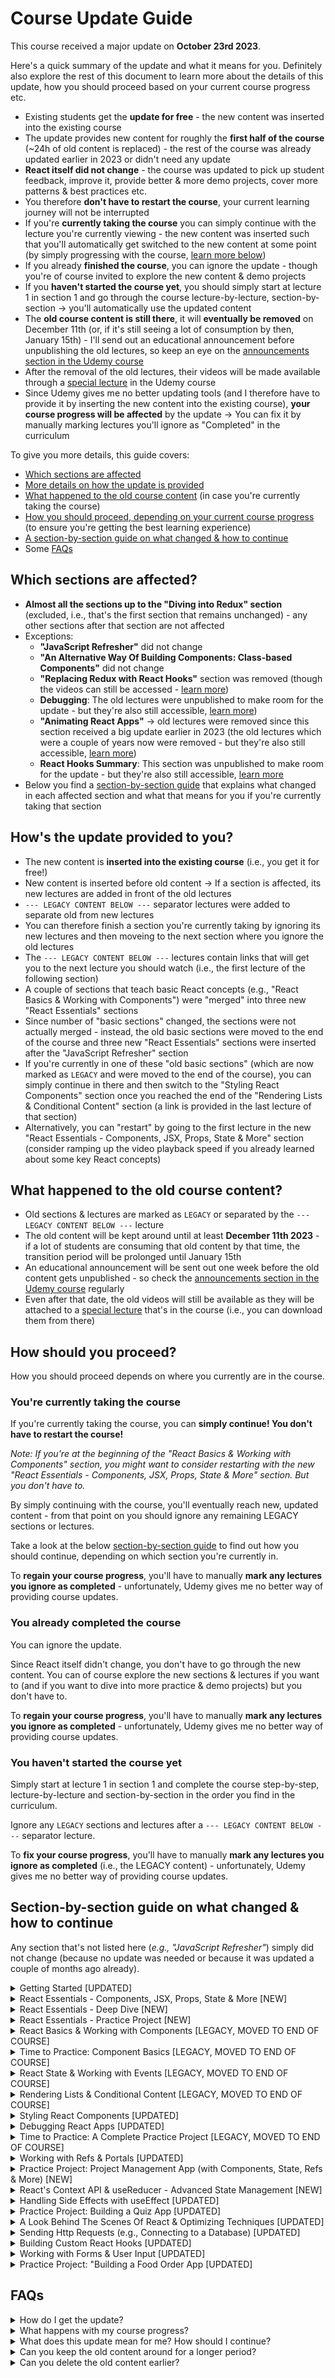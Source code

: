 # Course Update Guide

This course received a major update on **October 23rd 2023**.

Here's a quick summary of the update and what it means for you. Definitely also explore the rest of this document to learn more about the details of this update, how you should proceed based on your current course progress etc.

- Existing students get the **update for free** - the new content was inserted into the existing course
- The update provides new content for roughly the **first half of the course** (~24h of old content is replaced) - the rest of the course was already updated earlier in 2023 or didn't need any update
- **React itself did not change** - the course was updated to pick up student feedback, improve it, provide better & more demo projects, cover more patterns & best practices etc.
- You therefore **don't have to restart the course**, your current learning journey will not be interrupted
- If you're **currently taking the course** you can simply continue with the lecture you're currently viewing - the new content was inserted such that you'll automatically get switched to the new content at some point (by simply progressing with the course, [learn more below](#youre-currently-taking-the-course))
- If you already **finished the course**, you can ignore the update - though you're of course invited to explore the new content & demo projects
- If you **haven't started the course yet**, you should simply start at lecture 1 in section 1 and go through the course lecture-by-lecture, section-by-section → you'll automatically use the updated content
- The **old course content is still there**, it will **eventually be removed** on December 11th (or, if it's still seeing a lot of consumption by then, January 15th) - I'll send out an educational announcement before unpublishing the old lectures, so keep an eye on the [announcements section in the Udemy course](https://www.udemy.com/course/react-the-complete-guide-incl-redux/learn/lecture/25888820#announcements)
- After the removal of the old lectures, their videos will be made available through a [special lecture](https://www.udemy.com/course/react-the-complete-guide-incl-redux/learn/lecture/25764404#announcements) in the Udemy course
- Since Udemy gives me no better updating tools (and I therefore have to provide it by inserting the new content into the existing course), **your course progress will be affected** by the update → You can fix it by manually marking lectures you'll ignore as "Completed" in the curriculum

To give you more details, this guide covers:
- [Which sections are affected](#which-sections-are-affected)
- [More details on how the update is provided](#hows-the-update-provided-to-you)
- [What happened to the old course content](#what-happened-to-the-old-course-content) (in case you're currently taking the course)
- [How you should proceed, depending on your current course progress](#how-should-you-proceed) (to ensure you're getting the best learning experience)
- [A section-by-section guide on what changed & how to continue](#section-by-section-guide-on-what-changed--how-to-continue)
- Some [FAQs](#faqs)

## Which sections are affected?

- **Almost all the sections up to the "Diving into Redux" section** (excluded, i.e., that's the first section that remains unchanged) - any other sections after that section are not affected
- Exceptions:
  - **"JavaScript Refresher"** did not change
  - **"An Alternative Way Of Building Components: Class-based Components"** did not change
  - **"Replacing Redux with React Hooks"** section was removed (though the videos can still be accessed - [learn more](#what-happened-to-the-old-course-content))
  - **Debugging**: The old lectures were unpublished to make room for the update - but they're also still accessible, [learn more](#what-happened-to-the-old-course-content))
  - **"Animating React Apps"** → old lectures were removed since this section received a big update earlier in 2023 (the old lectures which were a couple of years now were removed - but they're also still accessible, [learn more](#what-happened-to-the-old-course-content))
  - **React Hooks Summary**: This section was unpublished to make room for the update - but they're also still accessible, [learn more](#what-happened-to-the-old-course-content)
- Below you find a [section-by-section guide](#section-by-section-guide-on-what-changed--how-to-continue) that explains what changed in each affected section and what that means for you if you're currently taking that section

## How's the update provided to you?

- The new content is **inserted into the existing course** (i.e., you get it for free!)
- New content is inserted before old content → If a section is affected, its new lectures are added in front of the old lectures
- `--- LEGACY CONTENT BELOW ---` separator lectures were added to separate old from new lectures
- You can therefore finish a section you're currently taking by ignoring its new lectures and then moveing to the next section where you ignore the old lectures
- The `--- LEGACY CONTENT BELOW ---` lectures contain links that will get you to the next lecture you should watch (i.e., the first lecture of the following section)
- A couple of sections that teach basic React concepts (e.g., "React Basics & Working with Components") were "merged" into three new "React Essentials" sections
- Since number of "basic sections" changed, the sections were not actually merged - instead, the old basic sections were moved to the end of the course and three new "React Essentials" sections were inserted after the "JavaScript Refresher" section
- If you're currently in one of these "old basic sections" (which are now marked as `LEGACY` and were moved to the end of the course), you can simply continue in there and then switch to the "Styling React Components" section once you reached the end of the "Rendering Lists & Conditional Content" section (a link is provided in the last lecture of that section)
- Alternatively, you can "restart" by going to the first lecture in the new "React Essentials - Components, JSX, Props, State & More" section (consider ramping up the video playback speed if you already learned about some key React concepts)

## What happened to the old course content?

- Old sections & lectures are marked as `LEGACY` or separated by the `--- LEGACY CONTENT BELOW ---` lecture
- The old content will be kept around until at least **December 11th 2023** - if a lot of students are consuming that old content by that time, the transition period will be prolonged until January 15th
- An educational announcement will be sent out one week before the old content gets unpublished - so check the [announcements section in the Udemy course](https://www.udemy.com/course/react-the-complete-guide-incl-redux/learn/lecture/25888820#announcements) regularly
- Even after that date, the old videos will still be available as they will be attached to a [special lecture](https://www.udemy.com/course/react-the-complete-guide-incl-redux/learn/lecture/25764404#announcements) that's in the course (i.e., you can download them from there)

## How should you proceed?

How you should proceed depends on where you currently are in the course.

### You're currently taking the course

If you're currently taking the course, you can **simply continue! You don't have to restart the course!**

*Note: If you're at the beginning of the "React Basics & Working with Components" section, you might want to consider restarting with the new "React Essentials - Components, JSX, Props, State & More" section. But you don't have to.*

By simply continuing with the course, you'll eventually reach new, updated content - from that point on you should ignore any remaining LEGACY sections or lectures.

Take a look at the below [section-by-section guide](#section-by-section-guide-on-what-changed--how-to-continue) to find out how you should continue, depending on which section you're currently in.

To **regain your course progress**, you'll have to manually **mark any lectures you ignore as completed** - unfortunately, Udemy gives me no better way of providing course updates.

### You already completed the course

You can ignore the update.

Since React itself didn't change, you don't have to go through the new content. You can of course explore the new sections & lectures if you want to (and if you want to dive into more practice & demo projects) but you don't have to.

To **regain your course progress**, you'll have to manually **mark any lectures you ignore as completed** - unfortunately, Udemy gives me no better way of providing course updates.

### You haven't started the course yet

Simply start at lecture 1 in section 1 and complete the course step-by-step, lecture-by-lecture and section-by-section in the order you find in the curriculum.

Ignore any `LEGACY` sections and lectures after a `--- LEGACY CONTENT BELOW ---` separator lecture.

To **fix your course progress**, you'll have to manually **mark any lectures you ignore as completed** (i.e., the LEGACY content) - unfortunately, Udemy gives me no better way of providing course updates.

## Section-by-section guide on what changed & how to continue

Any section that's not listed here (*e.g., "JavaScript Refresher"*) simply did not change (because no update was needed or because it was updated a couple of months ago already).

<details>

<summary>Getting Started [UPDATED]</summary>

#### What changed?

All lecture videos were replaced with new videos.

#### If you're curently in this section
It's recommended that you revisit the (updated) lectures 9 & 10 (which are about creating React projects). You can ignore the other updated lectures.

After this section, you should simply continue with the next section (the "JavaScript Refresher") or, if you don't need that refresher, section 3 ("React Essentials - Components, JSX, Props, State & More")

#### If you already completed this section

It's recommended that you revisit the (updated) lectures 9 & 10 (which are about creating React projects). You can ignore the other updated lectures.

</details>

<details>

<summary>React Essentials - Components, JSX, Props, State & More [NEW]</summary>

#### What changed?

This is a brand-new section which, together with the following sections ("React Essentials - Deep Dive" and "React Essentials - Practice Project") replaces the old sections "React Basics & Working with Components", "Time to Practice: Component Basics", "React State & Working with Events" & "Rendering Lists & Conditional Content".

#### Should you go through this section?

If you just started the course: Yes!

If you're already taking the course, you should instead take a look at the details available for the section you're currently in to find out how to proceed.

Generally speaking, you can ignore these "React Essentials" sections if you're already taking the course since they teach the same content as the other sections, just with an optimized structure and nicer example apps.

</details>

<details>

<summary>React Essentials - Deep Dive [NEW]</summary>

#### What changed?

This is a brand-new section which, together with the following section ("React Essentials - Practice Project") and the preceding section ("React Essentials - Components, JSX, Props, State & More") replaces the old sections "React Basics & Working with Components", "Time to Practice: Component Basics", "React State & Working with Events" & "Rendering Lists & Conditional Content".

#### Should you go through this section?

If you just started the course: Yes!

If you're already taking the course, you should instead take a look at the details available for the section you're currently in to find out how to proceed.

Generally speaking, you can ignore these "React Essentials" sections if you're already taking the course since they teach the same content as the other sections, just with an optimized structure and nicer example apps.

</details>

<details>

<summary>React Essentials - Practice Project [NEW]</summary>

#### What changed?

This is a brand-new section which, together with the preceding sections ("React Essentials - Components, JSX, Props, State & More" and "React Essentials - Deep Dive") replaces the old sections "React Basics & Working with Components", "Time to Practice: Component Basics", "React State & Working with Events" & "Rendering Lists & Conditional Content".

#### Should you go through this section?

If you just started the course: Yes!

If you're already taking the course, you should instead take a look at the details available for the section you're currently in to find out how to proceed.

Generally speaking, you can ignore these "React Essentials" sections if you're already taking the course since they teach the same content as the other sections, just with an optimized structure and nicer example apps.

</details>

<details>

<summary>React Basics & Working with Components [LEGACY, MOVED TO END OF COURSE]</summary>

#### What changed?

Replaced by new "React Essentials" sections → the three new "React Essentials" sections replace this and the following old sections.

There is no 1:1 mapping between the old "React Basics & Working with Components" section and the new "React Essentials" sections - hence the old section was preserved and moved to the end of the course (so that it doesn't confuse new students who go through the course step by step).

#### If you're curently in this section

If you just started this section, it's best if you restart by going to the brand-new "React Essentials - Components, JSX, Props, State & More" section.

Otherwise, simply continue with this (and the following) sections and switch to the new, updated content after the "Rendering Lists & Conditional Content" section (switch to the "Styling React Components" section thereafter, a link will be provided at the end of the "Lists & Conditional Content" section).

If you want, you can of course switch to the new "React Essentials - Components, JSX, Props, State & More" section, no matter how far you already progressed into this old section. Consider ramping up playback speed in that case. 

If you do switch to the new, updated content (i.e., the "React Essentials" section), you should manually mark lectures in the old section as "Completed" to fix your course progress (unfortunately, Udemy gives me no way of providing updates that wouldn't mess with your course progress).

#### If you already completed this section
You can explore the brand-new "React Essentials - Components, JSX, Props, State & More" section but you don't have to.

</details>

<details>

<summary>Time to Practice: Component Basics [LEGACY, MOVED TO END OF COURSE]</summary>

#### What changed?

Replaced by new "React Essentials" sections → the three new "React Essentials" sections replace this and the following old sections.

There is no 1:1 mapping between the old "Time to Practice: Component Basics" section and the new "React Essentials" sections - hence the old section was preserved and **moved to the end of the course** (so that it doesn't confuse new students who go through the course step by step).

#### If you're curently in this section

Simply continue with this (and the following) sections and switch to the new, updated content after the "Rendering Lists & Conditional Content" section (switch to the "Styling React Components" section thereafter, a link will be provided at the end of the "Lists & Conditional Content" section).

If you want, you can of course switch to the new "React Essentials - Components, JSX, Props, State & More" section, no matter how far you already progressed into these old section(s). Consider ramping up playback speed in that case. 

If you do switch to the new, updated content (i.e., the "React Essentials" section), you should manually mark lectures in the old section as "Completed" to fix your course progress (unfortunately, Udemy gives me no way of providing updates that wouldn't mess with your course progress).

#### If you already completed this section
You can explore the brand-new "React Essentials - Components, JSX, Props, State & More" section but you don't have to.

</details>

<details>

<summary>React State & Working with Events [LEGACY, MOVED TO END OF COURSE]</summary>

#### What changed?

Replaced by new "React Essentials" sections → the three new "React Essentials" sections replace this and the following old sections.

There is no 1:1 mapping between the old "React State & Working with Events" section and the new "React Essentials" sections - hence the old section was preserved and **moved to the end of the course** (so that it doesn't confuse new students who go through the course step by step).

#### If you're curently in this section

Simply continue with this (and the following) section and switch to the new, updated content after the "Rendering Lists & Conditional Content" section (switch to the "Styling React Components" section thereafter, a link will be provided at the end of the "Lists & Conditional Content" section).

If you want, you can of course switch to the new "React Essentials - Components, JSX, Props, State & More" section, no matter how far you already progressed into these old section(s). Consider ramping up playback speed in that case. 

If you do switch to the new, updated content (i.e., the "React Essentials" section), you should manually mark lectures in the old section as "Completed" to fix your course progress (unfortunately, Udemy gives me no way of providing updates that wouldn't mess with your course progress).

#### If you already completed this section
You can explore the brand-new "React Essentials - Components, JSX, Props, State & More" section but you don't have to.

</details>

<details>

<summary>Rendering Lists & Conditional Content [LEGACY, MOVED TO END OF COURSE]</summary>

#### What changed?

Replaced by new "React Essentials" sections → the three new "React Essentials" sections replace this and the following old sections.

There is no 1:1 mapping between the old "Rendering Lists & Conditional Content" section and the new "React Essentials" sections - hence the old section was preserved and **moved to the end of the course** (so that it doesn't confuse new students who go through the course step by step).

#### If you're curently in this section

Simply continue with this section and switch to the new, updated content after completing this section (switch to the "Styling React Components" section thereafter, a link will be provided at the end of this "Lists & Conditional Content" section).

If you want, you can of course switch to the new "React Essentials - Components, JSX, Props, State & More" section, no matter how far you already progressed into these old section(s). Consider ramping up playback speed in that case. 

If you do switch to the new, updated content (i.e., the "React Essentials" section), you should manually mark lectures in the old section as "Completed" to fix your course progress (unfortunately, Udemy gives me no way of providing updates that wouldn't mess with your course progress).

#### If you already completed this section
You can explore the brand-new "React Essentials - Components, JSX, Props, State & More" section but you don't have to.

</details>

<details>

<summary>Styling React Components [UPDATED]</summary>

#### What changed?

Added new lectures in front of old lectures, separated by a `--- LEGACY CONTENT BELOW ---` lecture.

This section **was not moved**!

#### If you're curently in this section

If you have time, restart the section, otherwise simply continue with it (i.e., ignore the new lectures).

After finishing this section, continue with the next section (the "Debugging" section) - that will then already be an updated section (i.e., you switch to the updated content smoothly).

You should mark the lectures you're ignoring (i.e., either the new or the old lectures) as "Completed" manually to fix your course progress once you finished this section.

#### If you already completed this section

You can explore the new lectures that were added at the beginning of this section but you don't have to.

</details>

<details>

<summary>Debugging React Apps [UPDATED]</summary>

#### What changed?

Replaced the lecture videos of this section with new videos. The old content was removed right away to make room for the update since this was a very short section anyways.

This section **was not moved**!

#### If you're curently in this section

Simply restart the section (it's a very short section, hence I took this approach).

#### If you already completed this section

You can ignore the updated videos / this updated section.

</details>

<details>

<summary>Time to Practice: A Complete Practice Project [LEGACY, MOVED TO END OF COURSE]</summary>

#### What changed?

This section was not updated but it **was moved to the end of the course** since it's no longer needed in the updated course structure (as there are plenty of better demo & practice projects in the surrounding sections)

#### If you're curently in this section

Simply continue with the section and finish it. Thereafter, continue with the updated "Refs & Portals" section.

#### If you already completed this section

Since the lectures were not updated, nothing changes for you.

</details>

<details>

<summary>Working with Refs & Portals [UPDATED]</summary>

#### What changed?

This section was renamed (it was previously named "Diving Deeper: Working with Fragments, Portals & Refs"). Fragments are no longer covered in the (updated) section content (since they are covered in the "React Essentials" sections now).

Added new lectures in front of old lectures, separated by a `--- LEGACY CONTENT BELOW ---` lecture.

This section **was not moved**!

#### If you're curently in this section

If you have time, restart the section, otherwise simply continue with it (i.e., ignore the new lectures).

After finishing this section, continue with the next section - that will then already be an updated section (i.e., you switch to the updated content smoothly).

You should mark the lectures you're ignoring (i.e., either the new or the old lectures) as "Completed" manually to fix your course progress once you finished this section.

#### If you already completed this section

You can explore the new lectures that were added at the beginning of this section but you don't have to.

</details>

<details>

<summary>Practice Project: Project Management App (with Components, State, Refs & More) [NEW]</summary>

#### What changed?

This is a brand-new section with a brand-new demo app.

If you're already past this section, feel free to explore it and take it as an extra practice opportunity (you don't have to, though).

</details>

<details>

<summary>React's Context API & useReducer - Advanced State Management [NEW]</summary>

#### What changed?

This is a brand-new section, covering React's Context API.

Previously, this was covered in the next section after this section (which was named "Advanced: Handling Side Effects, Using Reducers & Using the Context API" and is now named just "Handling Side Effects with useEffect").
That section has been split up into two sections - this section here and the next section (i.e., the old, existing section which now also contains new content).

If you're already past this and the next section, you can ignore this (and the next) section. If you're currently in the next section (i.e., in the "Handling Side Effects with useEffect" section), you may want to restart with this section here (you don't have to though - see the details for the next section).

</details>

<details>

<summary>Handling Side Effects with useEffect [UPDATED]</summary>

#### What changed?

This section was renamed and split up (see below). It was previously named "Advanced: Handling Side Effects, Using Reducers & Using the Context API".

This section was split up into two separate sections:
- (1) "React's Context API & useReducer - Advanced State Management" - the section before this section here
- (2) "Handling Side Effects with useEffect" - this section

(1) contains only new lectures, (2) is this old section, which now contains both new and old lectures. New lectures were added in front of the old lectures, separated by a `--- LEGACY CONTENT BELOW ---` lecture.

This section **was not moved** (just split up into two sections)!

#### If you're curently in this section

If you have time, restart by going to the new "React's Context API & useReducer - Advanced State Management" section, otherwise simply continue with this section and the old lectures in there (i.e., ignore the new lectures).

After finishing this section, continue with the next section - that will then already be an updated section (i.e., you switch to the updated content smoothly).

You should mark the lectures you're ignoring (i.e., either the new lectures, including the ones in the newly added second section, or the old lectures) as "Completed" manually to fix your course progress once you finished this section.

#### If you already completed this section

You can explore the new lectures in both sections this section was split into.

</details>

<details>

<summary>Practice Project: Building a Quiz App [UPDATED]</summary>

#### What changed?

This section was renamed since we're now building a different demo / practice app (it was previously named "Practice Project: Building a Food Order App").

Added new lectures (→ Quiz app) in front of old lectures (→ Food order app), separated by a `--- LEGACY CONTENT BELOW ---` lecture.

This section **was not moved!**!

#### If you're curently in this section

If you have time, restart the section, otherwise simply continue with it (i.e., ignore the new lectures). You can also go through both the new and old lectures to build two practice apps.

After finishing this section, continue with the next section - that will then already be an updated section (i.e., you switch to the updated content smoothly).

You should mark any lectures you're ignoring (i.e., either the new or the old lectures) as "Completed" manually to fix your course progress once you finished this section.

#### If you already completed this section

You can explore the new lectures that were added at the beginning of this section but you don't have to.

</details>

<details>

<summary>A Look Behind The Scenes Of React & Optimizing Techniques [UPDATED]</summary>

#### What changed?

Added new lectures in front of old lectures, separated by a `--- LEGACY CONTENT BELOW ---` lecture.

This section **was not moved!**!

#### If you're curently in this section

If you have time, restart the section, otherwise simply continue with it (i.e., ignore the new lectures).

After finishing this section, continue with the next section - that will then already be an updated section (i.e., you switch to the updated content smoothly).

You should mark the lectures you're ignoring (i.e., either the new or the old lectures) as "Completed" manually to fix your course progress once you finished this section.

#### If you already completed this section

You can explore the new lectures that were added at the beginning of this section but you don't have to.

</details>

<details>

<summary>Sending Http Requests (e.g., Connecting to a Database) [UPDATED]</summary>

#### What changed?

Added new lectures in front of old lectures, separated by a `--- LEGACY CONTENT BELOW ---` lecture.

This section **was not moved**!

#### If you're curently in this section

If you have time, restart the section, otherwise simply continue with it (i.e., ignore the new lectures).

After finishing this section, continue with the next section - that will then already be an updated section (i.e., you switch to the updated content smoothly). 

You should mark the lectures you're ignoring (i.e., either the new or the old lectures) as "Completed" manually to fix your course progress once you finished this section.

#### If you already completed this section

You can explore the new lectures that were added at the beginning of this section but you don't have to.

</details>

<details>

<summary>Building Custom React Hooks [UPDATED]</summary>

#### What changed?

Added new lectures in front of old lectures, separated by a `--- LEGACY CONTENT BELOW ---` lecture.

This section **was not moved**!

#### If you're curently in this section

If you have time, restart the section, otherwise simply continue with it (i.e., ignore the new lectures).

After finishing this section, continue with the next section - that will then already be an updated section (i.e., you switch to the updated content smoothly). 

You should mark the lectures you're ignoring (i.e., either the new or the old lectures) as "Completed" manually to fix your course progress once you finished this section.

#### If you already completed this section

You can explore the new lectures that were added at the beginning of this section but you don't have to.

</details>

<details>

<summary>Working with Forms & User Input [UPDATED]</summary>

#### What changed?

Added new lectures in front of old lectures, separated by a `--- LEGACY CONTENT BELOW ---` lecture.

This section **was not moved**!

#### If you're curently in this section

If you have time, restart the section, otherwise simply continue with it (i.e., ignore the new lectures).

After finishing this section, continue with the next section - that will then already be an updated section (i.e., you switch to the updated content smoothly). 

You should mark the lectures you're ignoring (i.e., either the new or the old lectures) as "Completed" manually to fix your course progress once you finished this section.

#### If you already completed this section

You can explore the new lectures that were added at the beginning of this section but you don't have to.

</details>

<details>

<summary>Practice Project: "Building a Food Order App [UPDATED]</summary>

#### What changed?

This section was renamed since we're now building a different demo / practice app (it was previously named "Practice Project: Adding Http & Forms To The Food Order App").

We now build a "Food Order" app from scratch in this section (instead of enhancing the old one which was built in an earlier section).

Added the new lectures (→ "Food Order" app from scratch) in front of the old lectures (→ enhancing the old "Food Order" app), separated by a `--- LEGACY CONTENT BELOW ---` lecture.

This section **was not moved**!

#### If you're curently in this section

If you have time, restart the section, otherwise simply continue with it (i.e., ignore the new lectures).

If you haven't started this section yet, you can ignore the old app - going through those old lectures only makes sense if you also built the first version of that old "Food Order" app in an earlier course section.

After finishing this section, continue with the next section - that will then already be an updated section (i.e., you switch to the updated content smoothly). 

You should mark the lectures you're ignoring (i.e., either the new or the old lectures) as "Completed" manually to fix your course progress once you finished this section.

#### If you already completed this section

You can explore the new lectures that were added at the beginning of this section but you don't have to.

</details>

## FAQs

<details>

<summary id="faq-how-to-get-update">How do I get the update?</summary>

It's free! I added brand-new lectures to the existing course. So if you're a student of this course, you can access those lectures.

To find out how you should proceed, take a look at my [progress-dependent guidelines](#how-should-you-proceed) before you then explore the [section-specific guidelines](#section-by-section-guide-on-what-changed--how-to-continue).

</details>

<details>

<summary id="faq-how-to-fix-course-progress">What happens with my course progress?</summary>

Unfortunately, Udemy gives me no great course updating tools, hence I have to provide updates by adding new lectures into existing courses.

This does affect your course progress since new lectures are added.

You can always mark lectures as "Completed" manually though - this allows you to quickly adjust the course progress such that it correctly reflects your actual progress.

</details>

<details>

<summary id="faq-how-to-continue">What does this update mean for me? How should I continue?</summary>

React itself did not change, so you don't have to restart the course or do anything like that.

How you can get the most out of this update simply depends on your current course progress.

Therefore, as a first step, take a look at my [progress-dependent guidelines](#how-should-you-proceed) before you then explore the [section-specific guidelines](#section-by-section-guide-on-what-changed--how-to-continue).

</details>

<details>

<summary id="faq-keep-old-content-around-longer">Can you keep the old content around for a longer period?</summary>

Unfortunately, Udemy gives me no great course updating tools, hence I have to provide updates by adding new lectures into existing courses.

Of course, this can cause some confusion, mess with course progress and bloat the course. That's why I'm only keeping the old, outdated content around for a limited time period (until December 11th 2023).

But I don't remove it instantly, because I want to allow existing students to finish the section(s) they are currently working on.

Therefore, I'm trying to find a good balance between removing the old content too early and too late. If it turns out that a significant number of students is still using the "old" content by the time I want to remove it, I'll probably prolong the transition period by a few weeks (until mid-January 2024). Otherwise, the content gets removed by December 11th 2023.

</details>

<details>

<summary id="faq-keep-old-content-around-shorter">Can you delete the old content earlier?</summary>

Unfortunately, Udemy gives me no great course updating tools, hence I have to provide updates by adding new lectures into existing courses.

Of course, this can cause some confusion, mess with course progress and bloat the course. That's why I'm only keeping the old, outdated content around for a limited time period (until December 11th 2023).

But I don't remove it instantly, because I want to allow existing students to finish the section(s) they are currently working on.

Therefore, I'm trying to find a good balance between removing the old content too early and too late.

</details>